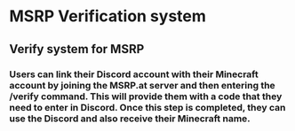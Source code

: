 # MSRP Verification system

## Verify system for MSRP
### Users can link their Discord account with their Minecraft account by joining the MSRP.at server and then entering the /verify command. This will provide them with a code that they need to enter in Discord. Once this step is completed, they can use the Discord and also receive their Minecraft name.




